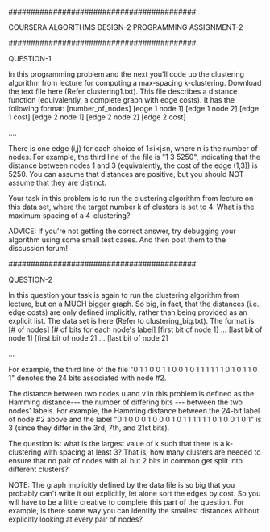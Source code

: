 ##########################################

COURSERA ALGORITHMS DESIGN-2 PROGRAMMING ASSIGNMENT-2

##########################################

QUESTION-1

In this programming problem and the next you'll code up the clustering algorithm from lecture for computing a max-spacing k-clustering. Download the text file here (Refer clustering1.txt). This file describes a distance function (equivalently, a complete graph with edge costs). It has the following format:
[number_of_nodes]
[edge 1 node 1] [edge 1 node 2] [edge 1 cost]
[edge 2 node 1] [edge 2 node 2] [edge 2 cost]

....

There is one edge (i,j) for each choice of 1≤i<j≤n, where n is the number of nodes. For example, the third line of the file is "1 3 5250", indicating that the distance between nodes 1 and 3 (equivalently, the cost of the edge (1,3)) is 5250. You can assume that distances are positive, but you should NOT assume that they are distinct.

Your task in this problem is to run the clustering algorithm from lecture on this data set, where the target number k of clusters is set to 4. What is the maximum spacing of a 4-clustering?

ADVICE: If you're not getting the correct answer, try debugging your algorithm using some small test cases. And then post them to the discussion forum!

##########################################

QUESTION-2

In this question your task is again to run the clustering algorithm from lecture, but on a MUCH bigger graph. So big, in fact, that the distances (i.e., edge costs) are only defined implicitly, rather than being provided as an explicit list.
The data set is here (Refer to clustering_big.txt). The format is:
[# of nodes] [# of bits for each node's label]
[first bit of node 1] ... [last bit of node 1]
[first bit of node 2] ... [last bit of node 2]

...

For example, the third line of the file "0 1 1 0 0 1 1 0 0 1 0 1 1 1 1 1 1 0 1 0 1 1 0 1" denotes the 24 bits associated with node #2.

The distance between two nodes u and v in this problem is defined as the Hamming distance--- the number of differing bits --- between the two nodes' labels. For example, the Hamming distance between the 24-bit label of node #2 above and the label "0 1 0 0 0 1 0 0 0 1 0 1 1 1 1 1 1 0 1 0 0 1 0 1" is 3 (since they differ in the 3rd, 7th, and 21st bits).

The question is: what is the largest value of k such that there is a k-clustering with spacing at least 3? That is, how many clusters are needed to ensure that no pair of nodes with all but 2 bits in common get split into different clusters?

NOTE: The graph implicitly defined by the data file is so big that you probably can't write it out explicitly, let alone sort the edges by cost. So you will have to be a little creative to complete this part of the question. For example, is there some way you can identify the smallest distances without explicitly looking at every pair of nodes?
